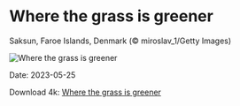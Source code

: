 # Where the grass is greener

Saksun, Faroe Islands, Denmark (© miroslav_1/Getty Images)

![Where the grass is greener](https://bing.com/th?id=OHR.SaksunFaroe_EN-US3384967997_UHD.jpg&rf=LaDigue_UHD.jpg&pid=hp&w=1024&h=576&rs=1&c=4)

Date: 2023-05-25

Download 4k: [Where the grass is greener](https://bing.com/th?id=OHR.SaksunFaroe_EN-US3384967997_UHD.jpg&rf=LaDigue_UHD.jpg&pid=hp&w=3840&h=2160&rs=1&c=4)

